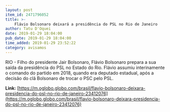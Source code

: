 ```yaml
---
layout: post
item_id: 2471796052
title: >-
    Flávio Bolsonaro deixará a presidência do PSL no Rio de Janeiro
author: Tatu D'Oquei
date: 2019-01-29 18:04:00
pub_date: 2019-01-29 18:04:00
time_added: 2019-01-29 23:52:22
category: avisamos
---
```


RIO - Filho do presidente Jair Bolsonaro, Flávio Bolsonaro prepara a sua saída da presidência do PSL no Estado do Rio. Flávio assumiu interinamente o comando do partido em 2018, quando era deputado estadual, após a decisão do clã Bolsonaro de trocar o PSC pelo PSL.

**Link:** [https://m.oglobo.globo.com/brasil/flavio-bolsonaro-deixara-presidencia-do-psl-no-rio-de-janeiro-23412076](https://m.oglobo.globo.com/brasil/flavio-bolsonaro-deixara-presidencia-do-psl-no-rio-de-janeiro-23412076)

